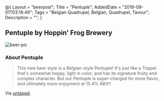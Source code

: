 @{
 Layout = "beerpost";
 Title = "Pentuple";
 AddedDate = "2019-09-01T03:16:49";
 Tags = "Belgian Quadrupel, Belgian, Quadrupel, Tavour";
 Description = "";
 }
 

## Pentuple by Hoppin' Frog Brewery

![beer-pic]

### About Pentuple

> This new beer style is a Belgian-style Pentuple! It's just like a Trippel that's somewhat hoppy, light in color, and has its signature fruity and complex character. But our Pentuple is super-charged for more flavor, and ultimately more enjoyment at 15.4% ABV!!

Via [untappd][untappd-url].

[untappd-url]: <https://untappd.com//b/hoppin-frog-brewery-pentuple/3179374>
[beer-pic]: https://jasonpowley.com/assets/img/2019-09-01-pentuple.jpeg "Pentuple by Hoppin' Frog Brewery"
